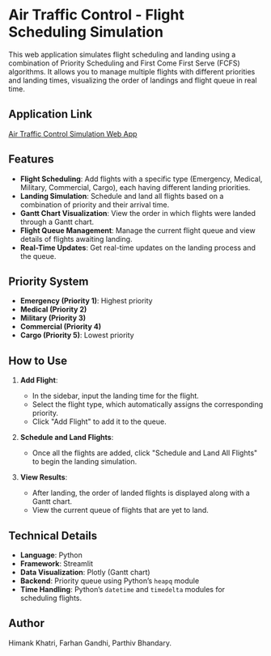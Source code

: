 # Air Traffic Control - Flight Scheduling Simulation

This web application simulates flight scheduling and landing using a combination of Priority Scheduling and First Come First Serve (FCFS) algorithms. It allows you to manage multiple flights with different priorities and landing times, visualizing the order of landings and flight queue in real time.

## Application Link

[Air Traffic Control Simulation Web App](https://air-traffic-control-simulation.streamlit.app/)

## Features

- **Flight Scheduling**: Add flights with a specific type (Emergency, Medical, Military, Commercial, Cargo), each having different landing priorities.
- **Landing Simulation**: Schedule and land all flights based on a combination of priority and their arrival time.
- **Gantt Chart Visualization**: View the order in which flights were landed through a Gantt chart.
- **Flight Queue Management**: Manage the current flight queue and view details of flights awaiting landing.
- **Real-Time Updates**: Get real-time updates on the landing process and the queue.

## Priority System

- **Emergency (Priority 1)**: Highest priority
- **Medical (Priority 2)**
- **Military (Priority 3)**
- **Commercial (Priority 4)**
- **Cargo (Priority 5)**: Lowest priority

## How to Use

1. **Add Flight**:
   - In the sidebar, input the landing time for the flight.
   - Select the flight type, which automatically assigns the corresponding priority.
   - Click "Add Flight" to add it to the queue.
   
2. **Schedule and Land Flights**:
   - Once all the flights are added, click "Schedule and Land All Flights" to begin the landing simulation.
   
3. **View Results**:
   - After landing, the order of landed flights is displayed along with a Gantt chart.
   - View the current queue of flights that are yet to land.

## Technical Details

- **Language**: Python
- **Framework**: Streamlit
- **Data Visualization**: Plotly (Gantt chart)
- **Backend**: Priority queue using Python’s `heapq` module
- **Time Handling**: Python’s `datetime` and `timedelta` modules for scheduling flights.

## Author

Himank Khatri,
Farhan Gandhi,
Parthiv Bhandary.
